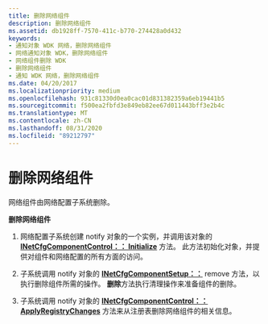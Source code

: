 ```yaml
---
title: 删除网络组件
description: 删除网络组件
ms.assetid: db1928ff-7570-411c-b770-274428a0d432
keywords:
- 通知对象 WDK 网络，删除网络组件
- 网络通知对象 WDK，删除网络组件
- 网络组件删除 WDK
- 删除网络组件
- 通知 WDK 网络，删除网络组件
ms.date: 04/20/2017
ms.localizationpriority: medium
ms.openlocfilehash: 931c81330d0ea0cac01d831382359a6eb19441b5
ms.sourcegitcommit: f500ea2fbfd3e849eb82ee67d011443bff3e2b4c
ms.translationtype: MT
ms.contentlocale: zh-CN
ms.lasthandoff: 08/31/2020
ms.locfileid: "89212797"
---
```

# <a name="removing-network-components"></a>删除网络组件





网络组件由网络配置子系统删除。

**删除网络组件**

1.  网络配置子系统创建 notify 对象的一个实例，并调用该对象的 [**INetCfgComponentControl：： Initialize**](/previous-versions/windows/hardware/network/ff547729(v=vs.85)) 方法。 此方法初始化对象，并提供对组件和网络配置的所有方面的访问。

2.  子系统调用 notify 对象的 [**INetCfgComponentSetup：：**](/previous-versions/windows/hardware/network/ff547769(v=vs.85)) remove 方法，以执行删除组件所需的操作。 **删除**方法执行清理操作来准备组件的删除。

3.  子系统调用 notify 对象的 [**INetCfgComponentControl：： ApplyRegistryChanges**](/previous-versions/windows/hardware/network/ff547727(v=vs.85)) 方法来从注册表删除网络组件的相关信息。

 

